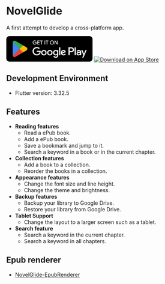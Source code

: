 # NovelGlide

A first attempt to develop a cross-platform app.

[<img src="https://raw.githubusercontent.com/pioug/google-play-badges/refs/heads/main/svg/English.svg" alt="Get it on Google Play" width="230">]((https://play.google.com/store/apps/details?id=com.kai_wu.novelglide))
[<img src="https://toolbox.marketingtools.apple.com/api/badges/download-on-the-app-store/black/en-us" alt="Download on App Store" width="200">](https://apps.apple.com/tw/app/novelglide/id6748090356)

## Development Environment

- Flutter version: 3.32.5

## Features

- **Reading features**
    - Read a ePub book.
    - Add a ePub book.
    - Save a bookmark and jump to it.
    - Search a keyword in a book or in the current chapter.
- **Collection features**
    - Add a book to a collection.
    - Reorder the books in a collection.
- **Appearance features**
    - Change the font size and line height.
    - Change the theme and brightness.
- **Backup features**
    - Backup your library to Google Drive.
    - Restore your library from Google Drive.
- **Tablet Support**
    - Change the layout to a larger screen such as a tablet.
- **Search feature**
    - Search a keyword in the current chapter.
    - Search a keyword in all chapters.

## Epub renderer

- [NovelGlide-EpubRenderer](https://github.com/kai-tw/NovelGlide-EpubRenderer)
